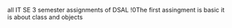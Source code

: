 all IT SE 3 semester assignments of DSAL
!0The first assingment is basic it is about class and objects
